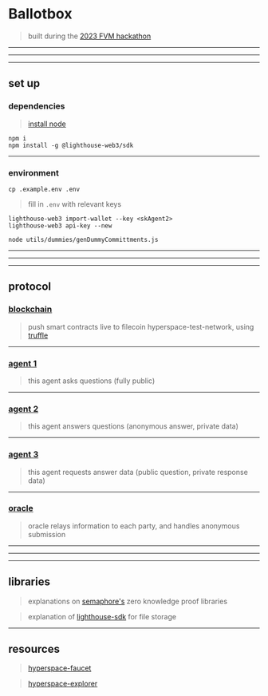 # Ballotbox

> built during the [2023 FVM hackathon](https://spacewarp.fvm.dev/)

-----
-----
-----

## set up

### dependencies

> [install node](https://nodejs.org/en/download/package-manager/)

```
npm i
npm install -g @lighthouse-web3/sdk
```

-----

### environment

```
cp .example.env .env
```

> fill in `.env` with relevant keys

```
lighthouse-web3 import-wallet --key <skAgent2>
lighthouse-web3 api-key --new 
```

```
node utils/dummies/genDummyCommittments.js
```

-----
-----
-----

## protocol

### [blockchain](./blockchain/)

> push smart contracts live to filecoin hyperspace-test-network, using [truffle](https://trufflesuite.com/)

-----

### [agent 1](./agent1/)

> this agent asks questions (fully public)

-----

### [agent 2](./agent2/)

> this agent answers questions (anonymous answer, private data)

-----

### [agent 3](./agent3/)

> this agent requests answer data (public question, private response data)

-----

### [oracle](./oracle/)

> oracle relays information to each party, and handles anonymous submission

-----
-----
-----

## libraries

> explanations on [semaphore's](https://semaphore.appliedzkp.org/) zero knowledge proof libraries 

> explanation of [lighthouse-sdk](https://docs.lighthouse.storage/lighthouse-1/) for file storage

-----

## resources

> [hyperspace-faucet](https://hyperspace.yoga/#faucet) 

> [hyperspace-explorer](https://hyperspace.filfox.info/)